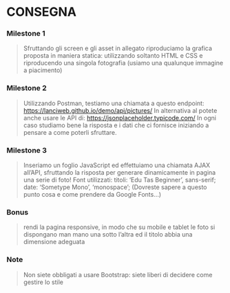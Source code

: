 # CONSEGNA

### Milestone 1

> Sfruttando gli screen e gli asset in allegato riproduciamo la grafica proposta in maniera statica: utilizzando soltanto HTML e CSS e riproducendo una singola fotografia (usiamo una qualunque immagine a piacimento)

### Milestone 2

> Utilizzando Postman, testiamo una chiamata a questo endpoint:
> https://lanciweb.github.io/demo/api/pictures/
> In alternativa al potete anche usare le API di:
> https://jsonplaceholder.typicode.com/
> In ogni caso studiamo bene la risposta e i dati che ci fornisce iniziando a pensare a come poterli sfruttare.

### Milestone 3

> Inseriamo un foglio JavaScript ed effettuiamo una chiamata AJAX all’API, sfruttando la risposta per generare dinamicamente in pagina una serie di foto!
> Font utilizzati:
> titoli: ‘Edu Tas Beginner’, sans-serif;
> date: ‘Sometype Mono’, ‘monospace’;
> (Dovreste sapere a questo punto cosa e come prendere da Google Fonts…)

### Bonus

> rendi la pagina responsive, in modo che su mobile e tablet le foto si dispongano man mano una sotto l’altra ed il titolo abbia una dimensione adeguata

### Note

> Non siete obbligati a usare Bootstrap: siete liberi di decidere come gestire lo stile
